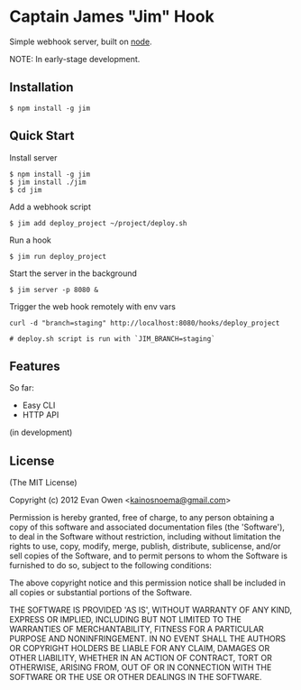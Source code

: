 # Captain James "Jim" Hook

Simple webhook server, built on [node](http://nodejs.org).

NOTE: In early-stage development.

## Installation

    $ npm install -g jim

## Quick Start

Install server

    $ npm install -g jim
    $ jim install ./jim
    $ cd jim

Add a webhook script

    $ jim add deploy_project ~/project/deploy.sh

Run a hook

    $ jim run deploy_project

Start the server in the background

    $ jim server -p 8080 &

Trigger the web hook remotely with env vars

    curl -d "branch=staging" http://localhost:8080/hooks/deploy_project

    # deploy.sh script is run with `JIM_BRANCH=staging`

## Features

So far:

  - Easy CLI
  - HTTP API

(in development)

## License

(The MIT License)

Copyright (c) 2012 Evan Owen &lt;kainosnoema@gmail.com&gt;

Permission is hereby granted, free of charge, to any person obtaining
a copy of this software and associated documentation files (the
'Software'), to deal in the Software without restriction, including
without limitation the rights to use, copy, modify, merge, publish,
distribute, sublicense, and/or sell copies of the Software, and to
permit persons to whom the Software is furnished to do so, subject to
the following conditions:

The above copyright notice and this permission notice shall be
included in all copies or substantial portions of the Software.

THE SOFTWARE IS PROVIDED 'AS IS', WITHOUT WARRANTY OF ANY KIND,
EXPRESS OR IMPLIED, INCLUDING BUT NOT LIMITED TO THE WARRANTIES OF
MERCHANTABILITY, FITNESS FOR A PARTICULAR PURPOSE AND NONINFRINGEMENT.
IN NO EVENT SHALL THE AUTHORS OR COPYRIGHT HOLDERS BE LIABLE FOR ANY
CLAIM, DAMAGES OR OTHER LIABILITY, WHETHER IN AN ACTION OF CONTRACT,
TORT OR OTHERWISE, ARISING FROM, OUT OF OR IN CONNECTION WITH THE
SOFTWARE OR THE USE OR OTHER DEALINGS IN THE SOFTWARE.